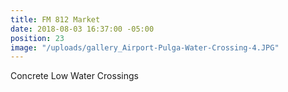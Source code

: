 ```yaml
---
title: FM 812 Market
date: 2018-08-03 16:37:00 -05:00
position: 23
image: "/uploads/gallery_Airport-Pulga-Water-Crossing-4.JPG"
---
```


Concrete Low Water Crossings